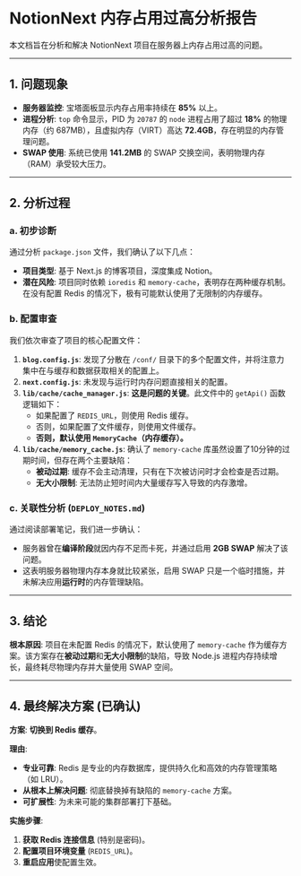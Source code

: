 # NotionNext 内存占用过高分析报告

本文档旨在分析和解决 NotionNext 项目在服务器上内存占用过高的问题。

---

## 1. 问题现象

- **服务器监控**: 宝塔面板显示内存占用率持续在 **85%** 以上。
- **进程分析**: `top` 命令显示，PID 为 `20787` 的 `node` 进程占用了超过 **18%** 的物理内存（约 687MB），且虚拟内存（VIRT）高达 **72.4GB**，存在明显的内存管理问题。
- **SWAP 使用**: 系统已使用 **141.2MB** 的 SWAP 交换空间，表明物理内存（RAM）承受较大压力。

---

## 2. 分析过程

### a. 初步诊断

通过分析 `package.json` 文件，我们确认了以下几点：
- **项目类型**: 基于 Next.js 的博客项目，深度集成 Notion。
- **潜在风险**: 项目同时依赖 `ioredis` 和 `memory-cache`，表明存在两种缓存机制。在没有配置 Redis 的情况下，极有可能默认使用了无限制的内存缓存。

### b. 配置审查

我们依次审查了项目的核心配置文件：
1.  **`blog.config.js`**: 发现了分散在 `/conf/` 目录下的多个配置文件，并将注意力集中在与缓存和数据获取相关的配置上。
2.  **`next.config.js`**: 未发现与运行时内存问题直接相关的配置。
3.  **`lib/cache/cache_manager.js`**: **这是问题的关键**。此文件中的 `getApi()` 函数逻辑如下：
    - 如果配置了 `REDIS_URL`，则使用 Redis 缓存。
    - 否则，如果配置了文件缓存，则使用文件缓存。
    - **否则，默认使用 `MemoryCache`（内存缓存）。**
4.  **`lib/cache/memory_cache.js`**: 确认了 `memory-cache` 库虽然设置了10分钟的过期时间，但存在两个主要缺陷：
    - **被动过期**: 缓存不会主动清理，只有在下次被访问时才会检查是否过期。
    - **无大小限制**: 无法防止短时间内大量缓存写入导致的内存激增。

### c. 关联性分析 (`DEPLOY_NOTES.md`)

通过阅读部署笔记，我们进一步确认：
- 服务器曾在**编译阶段**就因内存不足而卡死，并通过启用 **2GB SWAP** 解决了该问题。
- 这表明服务器物理内存本身就比较紧张，启用 SWAP 只是一个临时措施，并未解决应用**运行时**的内存管理缺陷。

---

## 3. 结论

**根本原因**: 项目在未配置 Redis 的情况下，默认使用了 `memory-cache` 作为缓存方案。该方案存在**被动过期**和**无大小限制**的缺陷，导致 Node.js 进程内存持续增长，最终耗尽物理内存并大量使用 SWAP 空间。

---

## 4. 最终解决方案 (已确认)

**方案**: **切换到 Redis 缓存**。

**理由**:
- **专业可靠**: Redis 是专业的内存数据库，提供持久化和高效的内存管理策略（如 LRU）。
- **从根本上解决问题**: 彻底替换掉有缺陷的 `memory-cache` 方案。
- **可扩展性**: 为未来可能的集群部署打下基础。

**实施步骤**:
1.  **获取 Redis 连接信息** (特别是密码)。
2.  **配置项目环境变量** (`REDIS_URL`)。
3.  **重启应用**使配置生效。